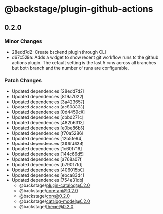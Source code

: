 # @backstage/plugin-github-actions

## 0.2.0
### Minor Changes

- 28edd7d2: Create backend plugin through CLI
- d67c529a: Adds a widget to show recent git workflow runs to the github actions plugin. The default setting is the last 5 runs across all branches but both branch and the number of runs are configurable.

### Patch Changes

- Updated dependencies [28edd7d2]
- Updated dependencies [819a7022]
- Updated dependencies [3a423657]
- Updated dependencies [ae598338]
- Updated dependencies [0d4459c0]
- Updated dependencies [cbbd271c]
- Updated dependencies [482b6313]
- Updated dependencies [e0be86b6]
- Updated dependencies [f70a5286]
- Updated dependencies [12b5fe94]
- Updated dependencies [368fd824]
- Updated dependencies [1c60f716]
- Updated dependencies [144c66d5]
- Updated dependencies [a768a07f]
- Updated dependencies [b79017fd]
- Updated dependencies [406015b0]
- Updated dependencies [ebca83d4]
- Updated dependencies [754e31db]
  - @backstage/plugin-catalog@0.2.0
  - @backstage/core-api@0.2.0
  - @backstage/core@0.2.0
  - @backstage/catalog-model@0.2.0
  - @backstage/theme@0.2.0
